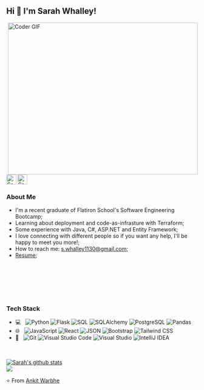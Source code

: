 ## Hi 👋 I'm Sarah Whalley!

<img align="right" src="https://media3.giphy.com/media/JIX9t2j0ZTN9S/giphy.gif?cid=ecf05e47cuf8y0peac586z8q822iavokkmtu21vgqmuc7kdd&ep=v1_gifs_search&rid=giphy.gif&ct=g" alt="Coder GIF" width="500" height="400">

 <a href="https://huntr.co/p/sarah-whalley">
  <img src="https://blog.huntr.co/content/images/2021/10/HuntrLogoNotion.png" alt="Sarah's Huntr" width="26"/>
</a>
<a href="https://www.linkedin.com/in/sarah-whalley-/">
  <img align="left" alt="Sarah's LinkdeIN" width="26" src="https://www.iconpacks.net/icons/2/free-linkedin-logo-icon-2430-thumb.png" />
</a>




<h3>About Me </h3>

- I'm a recent graduate of Flatiron School's Software Engineering Bootcamp;
- Learning about deployment and code-as-infrasture with Terraform;
- Some experience with Java, C#, ASP.NET and Entity Framework;
- I love connecting with different people so if you want any help, I'll be happy to meet you more!;
- How to reach me: s.whalley1130@gmail.com;
- [Resume](https://docs.google.com/document/d/1LylCzMecN3xTzz60mQ_NEjksXITKU0AM2vwIBsiGYzU/edit?usp=sharing); <br>

<br><br><br><br><br>


<h3>Tech Stack </h3>

 - 💻 &nbsp; ![Python](https://img.shields.io/badge/-Python-3776AB?style=flat&logo=python&logoColor=white) ![Flask](https://img.shields.io/badge/-Flask-000000?style=flat&logo=flask) ![SQL](https://img.shields.io/badge/-SQL-336791?style=flat&logo=sql&logoColor=white) ![SQLAlchemy](https://img.shields.io/badge/-SQLAlchemy-333333?style=flat&logo=sqlalchemy) ![PostgreSQL](https://img.shields.io/badge/-PostgreSQL-336791?style=flat&logo=postgresql&logoColor=white) ![Pandas](https://img.shields.io/badge/-Pandas-150458?style=flat&logo=pandas&logoColor=white)
 - 🌐 &nbsp; ![JavaScript](https://img.shields.io/badge/-JavaScript-F7DF1E?style=flat&logo=javascript&logoColor=black) ![React](https://img.shields.io/badge/-React-61DAFB?style=flat&logo=react&logoColor=black) ![JSON](https://img.shields.io/badge/-JSON-000000?style=flat&logo=json&logoColor=white) ![Bootstrap](https://img.shields.io/badge/-Bootstrap-7952B3?style=flat&logo=bootstrap&logoColor=white) ![Tailwind CSS](https://img.shields.io/badge/-Tailwind_CSS-38B2AC?style=flat&logo=tailwind-css&logoColor=white)
 - 🔧 &nbsp; ![Git](https://img.shields.io/badge/-Git-F05032?style=flat&logo=git&logoColor=white) ![Visual Studio Code](https://img.shields.io/badge/-Visual_Studio_Code-007ACC?style=flat&logo=visual-studio-code&logoColor=white) ![Visual Studio](https://img.shields.io/badge/-Visual_Studio-5C2D91?style=flat&logo=visual-studio&logoColor=white) ![IntelliJ IDEA](https://img.shields.io/badge/-IntelliJ_IDEA-000000?style=flat&logo=intellij-idea&logoColor=white)



<br><br>
<a href="https://github.com/SWhalley1130">
 <img align="center" src="https://github-readme-stats.vercel.app/api/top-langs/?username=anuraghazra&layout=compact&theme=radical" alt="Sarah's github stats"/>
</a> <br>
<a href="https://github.com/SWhalley1130">
  <img align="center" src="https://github-readme-stats.vercel.app/api?username=SWhalley1130&show_icons=true&theme=radical">
</a>

⭐️ From [Ankit Warbhe](https://github.com/ankitwarbhe)
